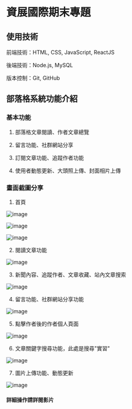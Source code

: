 # 資展國際期末專題

## 使用技術

 前端技術：HTML, CSS, JavaScript, ReactJS

 後端技術：Node.js, MySQL

 版本控制：Git, GitHub

## 部落格系統功能介紹

### 基本功能

1. 部落格文章閱讀、作者文章總覽

2. 留言功能、社群網站分享

3. 訂閱文章功能、追蹤作者功能

4. 使用者動態更新、大頭照上傳、封面相片上傳

### 畫面截圖分享

1. 首頁

![image](https://user-images.githubusercontent.com/97225493/174747286-44bbcb78-0abc-4320-bbf0-0f3190fd7647.png)

![image](https://user-images.githubusercontent.com/97225493/174749583-56c58cdc-8812-40d0-a909-5d3af407a4b0.png)

![image](https://user-images.githubusercontent.com/97225493/174749627-9eb7e169-791e-402a-af22-7edf11755255.png)

2. 閱讀文章功能

![image](https://user-images.githubusercontent.com/97225493/174748118-40aae491-469d-43ed-b519-cfdca1a20aa3.png)

3. 新聞內容、追蹤作者、文章收藏、站內文章搜索

![image](https://user-images.githubusercontent.com/97225493/174748139-83615502-bde2-4bbd-b456-3d96e82cf705.png)

4. 留言功能、社群網站分享功能

![image](https://user-images.githubusercontent.com/97225493/174748159-e3c32a13-67f1-4d08-a866-fd6a6ae1d820.png)

5. 點擊作者後的作者個人頁面

![image](https://user-images.githubusercontent.com/97225493/174748337-8a3e2c4d-09ea-4d28-8cd7-69c68df69303.png)

6. 文章關鍵字搜尋功能，此處是搜尋"實習"

![image](https://user-images.githubusercontent.com/97225493/174748403-54ae970d-b625-43dd-8146-b10a2b8f8389.png)

7. 圖片上傳功能、動態更新

![image](https://user-images.githubusercontent.com/97225493/174748471-259f918d-f95a-4851-bcf3-cc480535b466.png)



#### 詳細操作請詳閱影片


